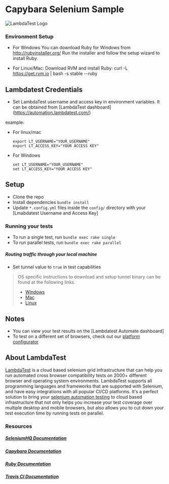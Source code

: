 # Capybara Selenium Sample
![LambdaTest Logo](https://www.lambdatest.com/static/images/logo.svg)

### Environment Setup
 * For Windows
     You can download Ruby for Windows from http://rubyinstaller.org/
     Run the installer and follow the setup wizard to install Ruby.

 * For Linux/Mac: 
     Download RVM and install Ruby: curl -L https://get.rvm.io | bash -s stable --ruby
     
## Lambdatest Credentials
   * Set LambdaTest username and access key in environment variables. It can be obtained from [LambdaTest dashboard]   (https://automation.lambdatest.com/)     
   
   example:
 * For linux/mac    
    ```
    export LT_USERNAME="YOUR_USERNAME"
    export LT_ACCESS_KEY="YOUR ACCESS KEY"
    ```
 * For Windows
    ```
    set LT_USERNAME="YOUR_USERNAME"
    set LT_ACCESS_KEY="YOUR ACCESS KEY"
    ```
## Setup
 * Clone the repo
 * Install dependencies `bundle install`
 * Update `*.config.yml` files inside the `config/` directory with your [Lmabdatest Username and Access Key]

### Running your tests
 * To run a single test, run `bundle exec rake single`
 * To run parallel tests, run `bundle exec rake parallel`

#####  Routing traffic through your local machine
- Set tunnel value to `true` in test capabilities
> OS specific instructions to download and setup tunnel binary can be found at the following links.
>    - [Windows](https://www.lambdatest.com/support/docs/display/TD/Local+Testing+For+Windows)
>    - [Mac](https://www.lambdatest.com/support/docs/display/TD/Local+Testing+For+MacOS)
>    - [Linux](https://www.lambdatest.com/support/docs/display/TD/Local+Testing+For+Linux)

## Notes
 * You can view your test results on the [Lambdatest Automate dashboard]
 * To test on a different set of browsers, check out our [platform configurator](http://labs.lambdatest.com/app-lambda/capabilities-generator/capabilities-generator.html)
 
 ## About LambdaTest

[LambdaTest](https://www.lambdatest.com/) is a cloud based selenium grid infrastructure that can help you run automated cross browser compatibility tests on 2000+ different browser and operating system environments. LambdaTest supports all programming languages and frameworks that are supported with Selenium, and have easy integrations with all popular CI/CD platforms. It's a perfect solution to bring your [selenium automation testing](https://www.lambdatest.com/selenium-automation) to cloud based infrastructure that not only helps you increase your test coverage over multiple desktop and mobile browsers, but also allows you to cut down your test execution time by running tests on parallel.

  
### Resources

##### [SeleniumHQ Documentation](http://www.seleniumhq.org/docs/)
##### [Capybara Documentation](https://www.rubydoc.info/github/jnicklas/capybara)
##### [Ruby Documentation](https://ruby-doc.org/)
##### [Travis CI Documentation](https://www.lambdatest.com/support/docs/display/TD/Travis+CI+with+LambdaTest)
